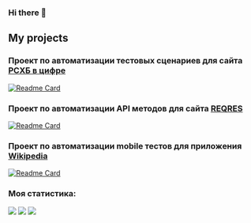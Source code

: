 ### Hi there 👋

## My projects

### Проект по автоматизации тестовых сценариев для сайта [РСХБ в цифре](https://rshbdigital.ru/)
[![Readme Card](https://github-readme-stats.vercel.app/api/pin/?username=Goddartable&repo=qa_guru_21_DIPLOM_UI)](https://github.com/Goddartable/qa_guru_21_DIPLOM_UI)

### Проект по автоматизации API методов для сайта [REQRES](https://reqres.in/)

[![Readme Card](https://github-readme-stats.vercel.app/api/pin/?username=Goddartable&repo=qa_guru_21_DIPLOM_API)](https://github.com/Goddartable/qa_guru_21_DIPLOM_API)

### Проект по автоматизации mobile тестов для приложения [Wikipedia](https://ru.wikipedia.org/)

[![Readme Card](https://github-readme-stats.vercel.app/api/pin/?username=Goddartable&repo=qa_guru_21_DIPLOM_MOBILE)](https://github.com/Goddartable/qa_guru_21_DIPLOM_MOBILE)

### Моя статистика:
![](https://github-profile-summary-cards.vercel.app/api/cards/profile-details?username=Goddartable&theme=solarized_dark)
![](https://github-profile-summary-cards.vercel.app/api/cards/stats?username=Goddartable&theme=solarized_dark)
![](https://github-profile-summary-cards.vercel.app/api/cards/repos-per-language?username=Goddartable&theme=solarized_dark)

<!--
**Goddartable/Goddartable** is a ✨ _special_ ✨ repository because its `README.md` (this file) appears on your GitHub profile.

Here are some ideas to get you started:

- 🔭 I’m currently working on ...
- 🌱 I’m currently learning ...
- 👯 I’m looking to collaborate on ...
- 🤔 I’m looking for help with ...
- 💬 Ask me about ...
- 📫 How to reach me: ...
- 😄 Pronouns: ...
- ⚡ Fun fact: ...
-->
